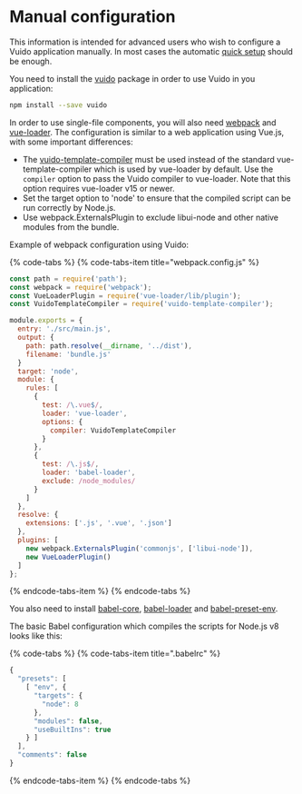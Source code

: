 # Manual configuration

This information is intended for advanced users who wish to configure a Vuido application manually. In most cases the automatic [quick setup](./#quick-setup) should be enough.

You need to install the [vuido](https://www.npmjs.com/package/vuido) package in order to use Vuido in you application:

```bash
npm install --save vuido
```

In order to use single-file components, you will also need [webpack](https://webpack.js.org/) and [vue-loader](https://vue-loader.vuejs.org/). The configuration is similar to a web application using Vue.js, with some important differences:

* The [vuido-template-compiler](https://www.npmjs.com/package/vuido-template-compiler) must be used instead of the standard vue-template-compiler which is used by vue-loader by default. Use the `compiler` option to pass the Vuido compiler to vue-loader. Note that this option requires vue-loader v15 or newer.
* Set the target option to 'node' to ensure that the compiled script can be run correctly by Node.js.
* Use webpack.ExternalsPlugin to exclude libui-node and other native modules from the bundle.

Example of webpack configuration using Vuido:

{% code-tabs %}
{% code-tabs-item title="webpack.config.js" %}
```javascript
const path = require('path');
const webpack = require('webpack');
const VueLoaderPlugin = require('vue-loader/lib/plugin');
const VuidoTemplateCompiler = require('vuido-template-compiler');

module.exports = {
  entry: './src/main.js',
  output: {
    path: path.resolve(__dirname, '../dist'),
    filename: 'bundle.js'
  }
  target: 'node',
  module: {
    rules: [
      {
        test: /\.vue$/,
        loader: 'vue-loader',
        options: {
          compiler: VuidoTemplateCompiler
        }
      },
      {
        test: /\.js$/,
        loader: 'babel-loader',
        exclude: /node_modules/
      }
    ]
  },
  resolve: {
    extensions: ['.js', '.vue', '.json']
  },
  plugins: [
    new webpack.ExternalsPlugin('commonjs', ['libui-node']),
    new VueLoaderPlugin()
  ]
};
```
{% endcode-tabs-item %}
{% endcode-tabs %}

You also need to install [babel-core](https://www.npmjs.com/package/babel-core), [babel-loader](https://github.com/babel/babel-loader) and [babel-preset-env](https://www.npmjs.com/package/babel-preset-env).

The basic Babel configuration which compiles the scripts for Node.js v8 looks like this:

{% code-tabs %}
{% code-tabs-item title=".babelrc" %}
```javascript
{
  "presets": [
    [ "env", {
      "targets": {
        "node": 8
      },
      "modules": false,
      "useBuiltIns": true
    } ]
  ],
  "comments": false
}
```
{% endcode-tabs-item %}
{% endcode-tabs %}

